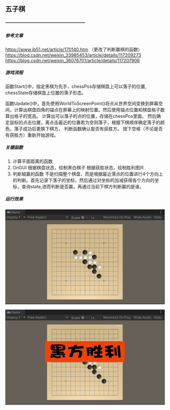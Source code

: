 ## 五子棋
##### ——————————————————

##### 参考文章
https://www.jb51.net/article/170140.htm （更改了判断赢棋的函数）
https://blog.csdn.net/weixin_33985453/article/details/117209273
https://blog.csdn.net/weixin_36076701/article/details/117207906

##### 游戏流程

函数Start()中，指定黑棋为先手，chessPos存储棋盘上可以落子的位置, chessState存储棋盘上位置的落子形态。

函数Update()中，首先使用WorldToScreenPoint()将点从世界空间变换到屏幕空间，计算出棋盘四角的锚点在屏幕上的映射位置。然后使用锚点位置和棋盘格子数算出格子的宽高。
计算出可以落子的点的位置，存储在chessPos里面。
然后确定鼠标的点击位置，离点击最近的位置若为空则落子，根据下棋顺序确定落子的颜色，落子成功后更换下棋方。
判断函数确认是否有获胜方。
按下空格（不论是否有获胜方）重新开始游戏。

##### 关键函数
1. 计算平面距离的函数
2. OnGUI
   根据棋盘状态，绘制黑白棋子
   根据获胜状态，绘制胜利图片
3. 判断输赢的函数
   不是扫描整个棋盘，而是根据最近落点的位置进行4个方向上的判断。首先记录下落子的坐标，然后通过对坐标的加减获得各个方向的坐标，查询state,进而判断是否赢。再通过当前下棋方判断赢的是谁。

##### 运行效果
![pic](chess1.png)

![pic](chess2.png)